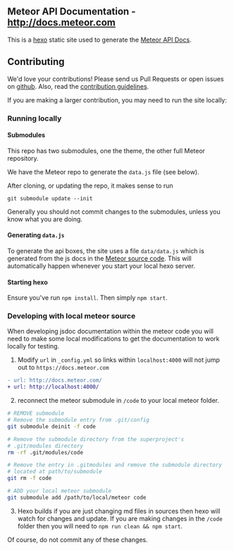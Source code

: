 ## Meteor API Documentation - http://docs.meteor.com

This is a [hexo](https://hexo.io) static site used to generate the [Meteor API Docs](http://docs.meteor.com).

## Contributing

We'd love your contributions! Please send us Pull Requests or open issues on [github](https://github.com/meteor/docs). Also, read the [contribution guidelines](https://github.com/meteor/docs/blob/master/Contributing.md).

If you are making a larger contribution, you may need to run the site locally:

### Running locally

#### Submodules

This repo has two submodules, one the theme, the other full Meteor repository.

We have the Meteor repo to generate the `data.js` file (see below).

After cloning, or updating the repo, it makes sense to run

```
git submodule update --init
```

Generally you should not commit changes to the submodules, unless you know what you are doing.

#### Generating `data.js`

To generate the api boxes, the site uses a file `data/data.js` which is generated from the js docs in the [Meteor source code](https://github.com/meteor/meteor). This will automatically happen whenever you start your local hexo server.

#### Starting hexo

Ensure you've run `npm install`. Then simply `npm start`.

### Developing with local meteor source

When developing jsdoc documentation within the meteor code you will
need to make some local modifications to get the documentation to work locally for testing.

1. Modify `url` in `_config.yml` so links within `localhost:4000` will not jump out to `https://docs.meteor.com`
```diff
- url: http://docs.meteor.com/
+ url: http://localhost:4000/
```
2. reconnect the meteor submodule in `/code` to your local meteor folder.
```bash
# REMOVE submodule
# Remove the submodule entry from .git/config
git submodule deinit -f code

# Remove the submodule directory from the superproject's
# .git/modules directory
rm -rf .git/modules/code

# Remove the entry in .gitmodules and remove the submodule directory
# located at path/to/submodule
git rm -f code

# ADD your local meteor submodule
git submodule add /path/to/local/meteor code
```

3. Hexo builds if you are just changing md files in sources then
hexo will watch for changes and update.  If you are making changes
in the `/code` folder then you will need to `npm run clean && npm start`.

Of course, do not commit any of these changes.
